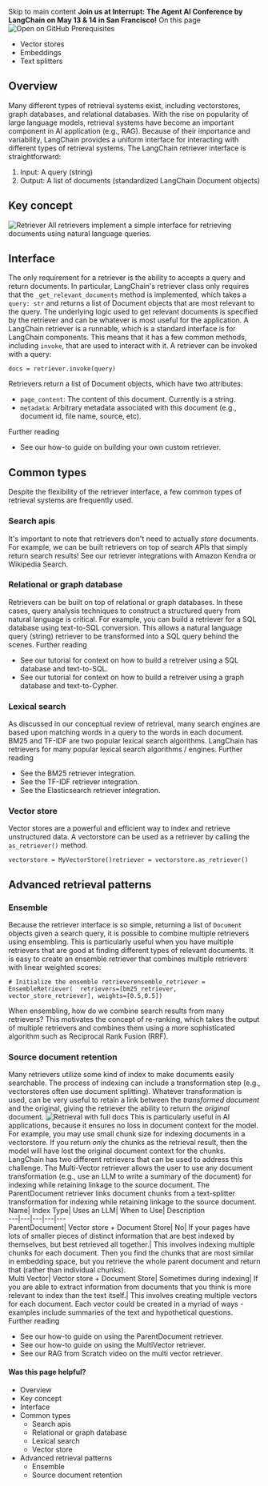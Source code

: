 Skip to main content
**Join us at Interrupt: The Agent AI Conference by LangChain on May 13 & 14 in San Francisco!**
On this page
![Open on GitHub](https://img.shields.io/badge/Open%20on%20GitHub-grey?logo=github&logoColor=white)
Prerequisites
  * Vector stores
  * Embeddings
  * Text splitters


## Overview​
Many different types of retrieval systems exist, including vectorstores, graph databases, and relational databases. With the rise on popularity of large language models, retrieval systems have become an important component in AI application (e.g., RAG). Because of their importance and variability, LangChain provides a uniform interface for interacting with different types of retrieval systems. The LangChain retriever interface is straightforward:
  1. Input: A query (string)
  2. Output: A list of documents (standardized LangChain Document objects)


## Key concept​
![Retriever](https://python.langchain.com/assets/images/retriever_concept-1093f15a8f63ddb90bd23decbd249ea5.png)
All retrievers implement a simple interface for retrieving documents using natural language queries.
## Interface​
The only requirement for a retriever is the ability to accepts a query and return documents. In particular, LangChain's retriever class only requires that the `_get_relevant_documents` method is implemented, which takes a `query: str` and returns a list of Document objects that are most relevant to the query. The underlying logic used to get relevant documents is specified by the retriever and can be whatever is most useful for the application.
A LangChain retriever is a runnable, which is a standard interface is for LangChain components. This means that it has a few common methods, including `invoke`, that are used to interact with it. A retriever can be invoked with a query:
```
docs = retriever.invoke(query)
```

Retrievers return a list of Document objects, which have two attributes:
  * `page_content`: The content of this document. Currently is a string.
  * `metadata`: Arbitrary metadata associated with this document (e.g., document id, file name, source, etc).


Further reading
  * See our how-to guide on building your own custom retriever.


## Common types​
Despite the flexibility of the retriever interface, a few common types of retrieval systems are frequently used.
### Search apis​
It's important to note that retrievers don't need to actually _store_ documents. For example, we can be built retrievers on top of search APIs that simply return search results! See our retriever integrations with Amazon Kendra or Wikipedia Search.
### Relational or graph database​
Retrievers can be built on top of relational or graph databases. In these cases, query analysis techniques to construct a structured query from natural language is critical. For example, you can build a retriever for a SQL database using text-to-SQL conversion. This allows a natural language query (string) retriever to be transformed into a SQL query behind the scenes.
Further reading
  * See our tutorial for context on how to build a retreiver using a SQL database and text-to-SQL.
  * See our tutorial for context on how to build a retreiver using a graph database and text-to-Cypher.


### Lexical search​
As discussed in our conceptual review of retrieval, many search engines are based upon matching words in a query to the words in each document. BM25 and TF-IDF are two popular lexical search algorithms. LangChain has retrievers for many popular lexical search algorithms / engines.
Further reading
  * See the BM25 retriever integration.
  * See the TF-IDF retriever integration.
  * See the Elasticsearch retriever integration.


### Vector store​
Vector stores are a powerful and efficient way to index and retrieve unstructured data. A vectorstore can be used as a retriever by calling the `as_retriever()` method.
```
vectorstore = MyVectorStore()retriever = vectorstore.as_retriever()
```

## Advanced retrieval patterns​
### Ensemble​
Because the retriever interface is so simple, returning a list of `Document` objects given a search query, it is possible to combine multiple retrievers using ensembling. This is particularly useful when you have multiple retrievers that are good at finding different types of relevant documents. It is easy to create an ensemble retriever that combines multiple retrievers with linear weighted scores:
```
# Initialize the ensemble retrieverensemble_retriever = EnsembleRetriever(  retrievers=[bm25_retriever, vector_store_retriever], weights=[0.5,0.5])
```

When ensembling, how do we combine search results from many retrievers? This motivates the concept of re-ranking, which takes the output of multiple retrievers and combines them using a more sophisticated algorithm such as Reciprocal Rank Fusion (RRF).
### Source document retention​
Many retrievers utilize some kind of index to make documents easily searchable. The process of indexing can include a transformation step (e.g., vectorstores often use document splitting). Whatever transformation is used, can be very useful to retain a link between the _transformed document_ and the original, giving the retriever the ability to return the _original_ document.
![Retrieval with full docs](https://python.langchain.com/assets/images/retriever_full_docs-e6282aafd63f69ab3fcb26b2cfc46b5c.png)
This is particularly useful in AI applications, because it ensures no loss in document context for the model. For example, you may use small chunk size for indexing documents in a vectorstore. If you return _only_ the chunks as the retrieval result, then the model will have lost the original document context for the chunks.
LangChain has two different retrievers that can be used to address this challenge. The Multi-Vector retriever allows the user to use any document transformation (e.g., use an LLM to write a summary of the document) for indexing while retaining linkage to the source document. The ParentDocument retriever links document chunks from a text-splitter transformation for indexing while retaining linkage to the source document.
Name| Index Type| Uses an LLM| When to Use| Description  
---|---|---|---|---  
ParentDocument| Vector store + Document Store| No| If your pages have lots of smaller pieces of distinct information that are best indexed by themselves, but best retrieved all together.| This involves indexing multiple chunks for each document. Then you find the chunks that are most similar in embedding space, but you retrieve the whole parent document and return that (rather than individual chunks).  
Multi Vector| Vector store + Document Store| Sometimes during indexing| If you are able to extract information from documents that you think is more relevant to index than the text itself.| This involves creating multiple vectors for each document. Each vector could be created in a myriad of ways - examples include summaries of the text and hypothetical questions.  
Further reading
  * See our how-to guide on using the ParentDocument retriever.
  * See our how-to guide on using the MultiVector retriever.
  * See our RAG from Scratch video on the multi vector retriever.


#### Was this page helpful?
  * Overview
  * Key concept
  * Interface
  * Common types
    * Search apis
    * Relational or graph database
    * Lexical search
    * Vector store
  * Advanced retrieval patterns
    * Ensemble
    * Source document retention


